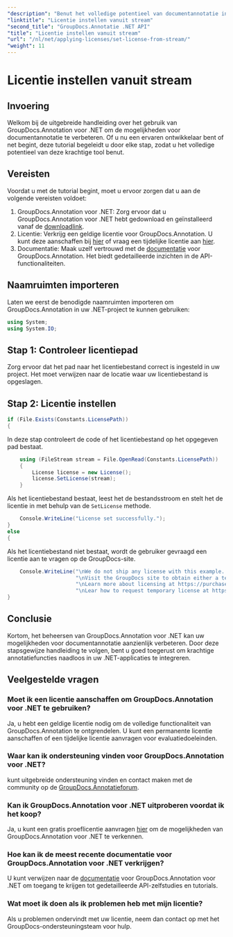```yaml
---
"description": "Benut het volledige potentieel van documentannotatie in .NET met GroupDocs.Annotation. Volg onze stapsgewijze handleiding voor naadloze integratie."
"linktitle": "Licentie instellen vanuit stream"
"second_title": "GroupDocs.Annotatie .NET API"
"title": "Licentie instellen vanuit stream"
"url": "/nl/net/applying-licenses/set-license-from-stream/"
"weight": 11
---
```


# Licentie instellen vanuit stream

## Invoering
Welkom bij de uitgebreide handleiding over het gebruik van GroupDocs.Annotation voor .NET om de mogelijkheden voor documentannotatie te verbeteren. Of u nu een ervaren ontwikkelaar bent of net begint, deze tutorial begeleidt u door elke stap, zodat u het volledige potentieel van deze krachtige tool benut.
## Vereisten
Voordat u met de tutorial begint, moet u ervoor zorgen dat u aan de volgende vereisten voldoet:
1. GroupDocs.Annotation voor .NET: Zorg ervoor dat u GroupDocs.Annotation voor .NET hebt gedownload en geïnstalleerd vanaf de [downloadlink](https://releases.groupdocs.com/annotation/net/).
2. Licentie: Verkrijg een geldige licentie voor GroupDocs.Annotation. U kunt deze aanschaffen bij [hier](https://purchase.groupdocs.com/buy) of vraag een tijdelijke licentie aan [hier](https://purchase.groupdocs.com/temporary-license/).
3. Documentatie: Maak uzelf vertrouwd met de [documentatie](https://tutorials.groupdocs.com/annotation/net/) voor GroupDocs.Annotation. Het biedt gedetailleerde inzichten in de API-functionaliteiten.

## Naamruimten importeren
Laten we eerst de benodigde naamruimten importeren om GroupDocs.Annotation in uw .NET-project te kunnen gebruiken:
```csharp
using System;
using System.IO;
```

## Stap 1: Controleer licentiepad
Zorg ervoor dat het pad naar het licentiebestand correct is ingesteld in uw project. Het moet verwijzen naar de locatie waar uw licentiebestand is opgeslagen.
## Stap 2: Licentie instellen
```csharp
if (File.Exists(Constants.LicensePath))
{
```
In deze stap controleert de code of het licentiebestand op het opgegeven pad bestaat.
```csharp
    using (FileStream stream = File.OpenRead(Constants.LicensePath))
    {
        License license = new License();
        license.SetLicense(stream);
    }
```
Als het licentiebestand bestaat, leest het de bestandsstroom en stelt het de licentie in met behulp van de `SetLicense` methode.
```csharp
    Console.WriteLine("License set successfully.");
}
else
{
```
Als het licentiebestand niet bestaat, wordt de gebruiker gevraagd een licentie aan te vragen op de GroupDocs-site.
```csharp
    Console.WriteLine("\nWe do not ship any license with this example. " +
                      "\nVisit the GroupDocs site to obtain either a temporary or permanent license. " +
                      "\nLearn more about licensing at https://purchase.groupdocs.com/faqs/licensing. " +
                      "\nLear how to request temporary license at https://purchase.groupdocs.com/temporary-license.");
}
```

## Conclusie
Kortom, het beheersen van GroupDocs.Annotation voor .NET kan uw mogelijkheden voor documentannotatie aanzienlijk verbeteren. Door deze stapsgewijze handleiding te volgen, bent u goed toegerust om krachtige annotatiefuncties naadloos in uw .NET-applicaties te integreren.
## Veelgestelde vragen
### Moet ik een licentie aanschaffen om GroupDocs.Annotation voor .NET te gebruiken?
Ja, u hebt een geldige licentie nodig om de volledige functionaliteit van GroupDocs.Annotation te ontgrendelen. U kunt een permanente licentie aanschaffen of een tijdelijke licentie aanvragen voor evaluatiedoeleinden.
### Waar kan ik ondersteuning vinden voor GroupDocs.Annotation voor .NET?
kunt uitgebreide ondersteuning vinden en contact maken met de community op de [GroupDocs.Annotatieforum](https://forum.groupdocs.com/c/annotation/10).
### Kan ik GroupDocs.Annotation voor .NET uitproberen voordat ik het koop?
Ja, u kunt een gratis proeflicentie aanvragen [hier](https://releases.groupdocs.com/) om de mogelijkheden van GroupDocs.Annotation voor .NET te verkennen.
### Hoe kan ik de meest recente documentatie voor GroupDocs.Annotation voor .NET verkrijgen?
U kunt verwijzen naar de [documentatie](https://tutorials.groupdocs.com/annotation/net/) voor GroupDocs.Annotation voor .NET om toegang te krijgen tot gedetailleerde API-zelfstudies en tutorials.
### Wat moet ik doen als ik problemen heb met mijn licentie?
Als u problemen ondervindt met uw licentie, neem dan contact op met het GroupDocs-ondersteuningsteam voor hulp.